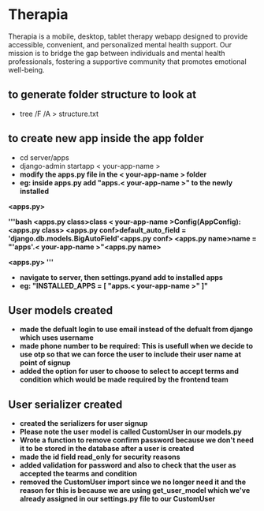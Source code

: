 # Therapia

Therapia is a mobile, desktop, tablet therapy webapp designed to provide accessible, convenient, and personalized mental health support. Our mission is to bridge the gap between individuals and mental health professionals, fostering a supportive community that promotes emotional well-being.

## to generate folder structure to look at

- tree /F /A > structure.txt

## to create new app inside the app folder

- cd server/apps
- django-admin startapp < your-app-name >
- <strong> modify the apps.py file in the < your-app-name > folder <strong>
- eg: inside apps.py add "apps.< your-app-name >" to the newly installed

<apps.py>

'''bash
<apps.py class>class < your-app-name >Config(AppConfig):<apps.py class>
<apps.py conf>default_auto_field = 'django.db.models.BigAutoField'<apps.py conf>
<apps.py name>name = "'apps'.< your-app-name >"<apps.py name>

<apps.py>
'''

- navigate to server, then settings.pyand add to installed apps
- eg: <installed apps>"INSTALLED_APPS = [
  "apps.< your-app-name >"
  ]"
  <installed apps>

## User models created 
- made the defualt login to use email instead of the defualt from django which uses username
- made phone number to be required: This is usefull when we decide to use otp so that we can force the user to include their user name at point of signup
- added the option for user to choose to select to accept terms and condition which would be made required by the frontend team

## User serializer created
- created the serializers for user signup
- <strong>Please note</strong> the user model is called CustomUser in our models.py 
- Wrote a function to remove confirm password because we don't need it to be stored in the database after a user is created
- made the id field read_only for security reasons
- added validation for password and also to check that the user as accepted the tearms and condition
- removed the CustomUser import since we no longer need it and the reason for this is because we are using get_user_model which we've already assigned in our settings.py file to our CustomUser 